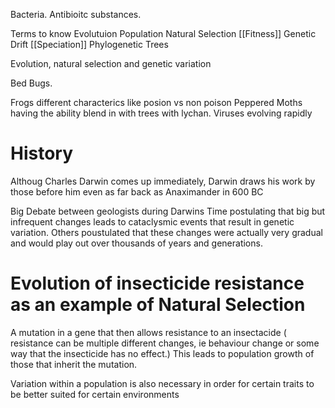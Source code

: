Bacteria. Antibioitc substances. 

Terms to know
Evolutuion 
Population
Natural Selection
[[Fitness]]
Genetic Drift
[[Speciation]]
Phylogenetic Trees

Evolution, natural selection and genetic variation

Bed Bugs. 

Frogs different characterics like posion vs non poison
Peppered Moths having the ability blend in with trees with lychan. 
Viruses evolving rapidly 

# History
Althoug Charles Darwin comes up immediately, Darwin draws his work by those before him even as far back as Anaximander in 600 BC

Big Debate between geologists during Darwins Time postulating that big but infrequent changes leads to cataclysmic events that result in genetic variation. Others poustulated that these changes were actually very gradual and would play out over thousands of years and generations. 

# Evolution of insecticide resistance as an example of Natural Selection

A mutation in a gene that then allows resistance to an insectacide ( resistance can be multiple different changes, ie behaviour change or some way that the insecticide has no effect.) This leads to population growth of those that inherit the mutation.

Variation within a population is also necessary in order for certain traits to be better suited for certain environments



